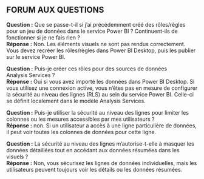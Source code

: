 ## <a name="faq"></a>FORUM AUX QUESTIONS
**Question :** Que se passe-t-il si j’ai précédemment créé des rôles/règles pour un jeu de données dans le service Power BI ? Continuent-ils de fonctionner si je ne fais rien ?  
**Réponse :** Non. Les éléments visuels ne sont pas rendus correctement. Vous devez recréer les rôles/règles dans Power BI Desktop, puis les publier sur le service Power BI.

**Question :** Puis-je créer ces rôles pour des sources de données Analysis Services ?  
**Réponse :** Oui si vous avez importé les données dans Power BI Desktop. Si vous utilisez une connexion active, vous n’êtes pas en mesure de configurer la sécurité au niveau des lignes (RLS) au sein du service Power BI. Celle-ci se définit localement dans le modèle Analysis Services.

**Question :** Puis-je utiliser la sécurité au niveau des lignes pour limiter les colonnes ou les mesures accessibles par mes utilisateurs ?  
**Réponse :** non. Si un utilisateur a accès à une ligne particulière de données, il peut voir toutes les colonnes de données pour cette ligne.

**Question :** La sécurité au niveau des lignes m’autorise-t-elle à masquer les données détaillées tout en accédant aux données résumées dans les visuels ?  
**Réponse :** Non, vous sécurisez les lignes de données individuelles, mais les utilisateurs peuvent toujours voir les détails ou les données résumées.

